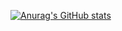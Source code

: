 [![Anurag's GitHub stats](https://github-readme-stats.vercel.app/api?username=douglasspeck&count_private=true&show_icons=true&bg-color=45,833ab4,fd1d1d,fcb045)](https://github.com/anuraghazra/github-readme-stats)
